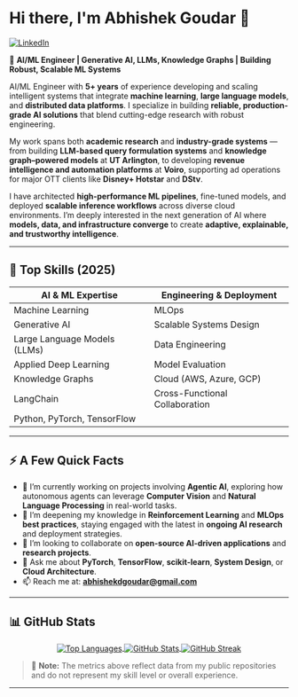 # Hi there, I'm Abhishek Goudar 👋

[![LinkedIn](https://img.shields.io/badge/LinkedIn-0077B5?style=for-the-badge&logo=linkedin&logoColor=white)](https://www.linkedin.com/in/abhishekdgoudar/)

🤖 **AI/ML Engineer | Generative AI, LLMs, Knowledge Graphs | Building Robust, Scalable ML Systems**

AI/ML Engineer with **5+ years** of experience developing and scaling intelligent systems that integrate **machine learning**, **large language models**, and **distributed data platforms**. I specialize in building **reliable, production-grade AI solutions** that blend cutting-edge research with robust engineering.

My work spans both **academic research** and **industry-grade systems** — from building **LLM-based query formulation systems** and **knowledge graph–powered models** at **UT Arlington**, to developing **revenue intelligence and automation platforms** at **Voiro**, supporting ad operations for major OTT clients like **Disney+ Hotstar** and **DStv**.

I have architected **high-performance ML pipelines**, fine-tuned models, and deployed **scalable inference workflows** across diverse cloud environments. I’m deeply interested in the next generation of AI where **models, data, and infrastructure converge** to create **adaptive, explainable, and trustworthy intelligence**.

---

## 🧠 Top Skills (2025)

| AI & ML Expertise                      | Engineering & Deployment                 |
|----------------------------------------|-------------------------------------------|
| Machine Learning                       | MLOps                                     |
| Generative AI                          | Scalable Systems Design                   |
| Large Language Models (LLMs)           | Data Engineering                          |
| Applied Deep Learning                  | Model Evaluation                          |
| Knowledge Graphs                       | Cloud (AWS, Azure, GCP)                   |
| LangChain                              | Cross-Functional Collaboration            |
| Python, PyTorch, TensorFlow            |                                           |

---

## ⚡ A Few Quick Facts

- 🔭 I’m currently working on projects involving **Agentic AI**, exploring how autonomous agents can leverage **Computer Vision** and **Natural Language Processing** in real-world tasks.  
- 🌱 I’m deepening my knowledge in **Reinforcement Learning** and **MLOps best practices**, staying engaged with the latest in **ongoing AI research** and deployment strategies.
- 👯 I’m looking to collaborate on **open-source AI-driven applications** and **research projects**.
- 💬 Ask me about **PyTorch**, **TensorFlow**, **scikit-learn**, **System Design**, or **Cloud Architecture**.
- 📫 Reach me at: **abhishekdgoudar@gmail.com**

---
<!-- 
## 🛠️ Languages and Tools

### **AI & Machine Learning**
[![Python](https://img.shields.io/badge/Python-3776AB?style=for-the-badge&logo=python&logoColor=white)](https://www.python.org)
[![PyTorch](https://img.shields.io/badge/PyTorch-%23EE4C2C.svg?style=for-the-badge&logo=PyTorch&logoColor=white)](https://pytorch.org/)
[![TensorFlow](https://img.shields.io/badge/TensorFlow-%23FF6F00.svg?style=for-the-badge&logo=TensorFlow&logoColor=white)](https://www.tensorflow.org)
[![scikit-learn](https://img.shields.io/badge/scikit--learn-%23F7931E.svg?style=for-the-badge&logo=scikit-learn&logoColor=white)](https://scikit-learn.org/)
[![Pandas](https://img.shields.io/badge/pandas-%23150458.svg?style=for-the-badge&logo=pandas&logoColor=white)](https://pandas.pydata.org/)
[![NumPy](https://img.shields.io/badge/numpy-%23013243.svg?style=for-the-badge&logo=numpy&logoColor=white)](https://numpy.org/)
[![Spark](https://img.shields.io/badge/Spark-E25A1C?style=for-the-badge&logo=apache-spark&logoColor=white)](https://spark.apache.org/)
[![spaCy](https://img.shields.io/badge/spaCy-09a3d5?style=for-the-badge&logo=spacy&logoColor=white)](https://spacy.io/)

---

### **Software Development**
[![Java](https://img.shields.io/badge/Java-ED8B00?style=for-the-badge&logo=openjdk&logoColor=white)](https://www.java.com)
[![JavaScript](https://img.shields.io/badge/JavaScript-F7DF1E?style=for-the-badge&logo=javascript&logoColor=black)](https://www.javascript.com/)
[![TypeScript](https://img.shields.io/badge/TypeScript-007ACC?style=for-the-badge&logo=typescript&logoColor=white)](https://www.typescriptlang.org/)
[![Django](https://img.shields.io/badge/Django-092E20?style=for-the-badge&logo=django&logoColor=white)](https://www.djangoproject.com/)
[![Flask](https://img.shields.io/badge/Flask-000000?style=for-the-badge&logo=flask&logoColor=white)](https://flask.palletsprojects.com/)
[![Spring](https://img.shields.io/badge/Spring-6DB33F?style=for-the-badge&logo=spring&logoColor=white)](https://spring.io/)
[![React](https://img.shields.io/badge/React-61DAFB?style=for-the-badge&logo=react&logoColor=black)](https://react.dev/)

---

### **DevOps & Cloud**
[![AWS](https://img.shields.io/badge/AWS-%23FF9900.svg?style=for-the-badge&logo=amazon-aws&logoColor=white)](https://aws.amazon.com)
[![GCP](https://img.shields.io/badge/GCP-%234285F4.svg?style=for-the-badge&logo=google-cloud&logoColor=white)](https://cloud.google.com)
[![Azure](https://img.shields.io/badge/Azure-%230072C6.svg?style=for-the-badge&logo=microsoft-azure&logoColor=white)](https://azure.microsoft.com)
[![Docker](https://img.shields.io/badge/Docker-%232496ED.svg?style=for-the-badge&logo=docker&logoColor=white)](https://www.docker.com/)
[![Kubernetes](https://img.shields.io/badge/Kubernetes-%23326CE5.svg?style=for-the-badge&logo=kubernetes&logoColor=white)](https://kubernetes.io)
[![Terraform](https://img.shields.io/badge/Terraform-%237B42BC.svg?style=for-the-badge&logo=terraform&logoColor=white)](https://www.terraform.io/)

---

### **Databases & Caching**
[![PostgreSQL](https://img.shields.io/badge/PostgreSQL-316192?style=for-the-badge&logo=postgresql&logoColor=white)](https://www.postgresql.org)
[![MySQL](https://img.shields.io/badge/MySQL-005C84?style=for-the-badge&logo=mysql&logoColor=white)](https://www.mysql.com/)
[![MongoDB](https://img.shields.io/badge/MongoDB-%234ea94b.svg?style=for-the-badge&logo=mongodb&logoColor=white)](https://www.mongodb.com/)
[![Redis](https://img.shields.io/badge/redis-%23DD0031.svg?style=for-the-badge&logo=redis&logoColor=white)](https://redis.io)
[![Neo4j](https://img.shields.io/badge/Neo4j-458DB2?style=for-the-badge&logo=neo4j&logoColor=white)](https://neo4j.com/)


--- -->

## 📊 GitHub Stats

<p align="center">
  <a href="https://github.com/abhishekdgoudar">
    <img align="center" src="https://github-readme-stats.vercel.app/api/top-langs/?username=abhishekdgoudar&layout=compact&theme=vision-friendly-dark" alt="Top Languages" />
  </a>
  <a href="https://github.com/abhishekdgoudar">
    <img align="center" src="https://github-readme-stats.vercel.app/api?username=abhishekdgoudar&show_icons=true&theme=vision-friendly-dark&rank_icon=github" alt="GitHub Stats" />
  </a>
  <a href="https://github.com/abhishekdgoudar">
    <img align="center" src="https://github-readme-streak-stats.herokuapp.com/?user=abhishekdgoudar&theme=vision-friendly-dark" alt="GitHub Streak" />
  </a>
</p>

> 📌 **Note:** The metrics above reflect data from my public repositories and do not represent my skill level or overall experience.


---

